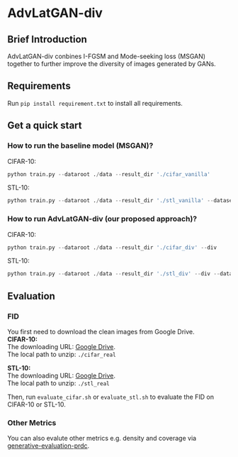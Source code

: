 # AdvLatGAN-div
## Brief Introduction
AdvLatGAN-div conbines I-FGSM and Mode-seeking loss (MSGAN) together to further improve the diversity of images generated by GANs.
##  Requirements
Run `pip install requirement.txt` to install all requirements.
## Get a quick start
### How to run the baseline model (MSGAN)?
CIFAR-10:
```python
python train.py --dataroot ./data --result_dir './cifar_vanilla'
```
STL-10:
```python
python train.py --dataroot ./data --result_dir './stl_vanilla' --dataset 'stl10'
```
### How to run AdvLatGAN-div (our proposed approach)?
CIFAR-10:
```python
python train.py --dataroot ./data --result_dir './cifar_div' --div
```
STL-10:
```python
python train.py --dataroot ./data --result_dir './stl_div' --div --dataset 'stl10'
```
## Evaluation
### FID
You first need to download the clean images from Google Drive.</br>
**CIFAR-10:** </br>
The downloading URL: [Google Drive](https://drive.google.com/file/d/1TzTBtbKh-h6u6O-Ng2yKtYBBakIGEEQO/view?usp=sharing). </br>The local path to unzip: `./cifar_real`

**STL-10:**  </br>
The downloading URL: [Google Drive](https://drive.google.com/file/d/1WoMHuMrcpu5cG1JlNtG1JC3jdUIWRFLg/view?usp=sharing).  </br>The local path to unzip: `./stl_real`

Then, run `evaluate_cifar.sh` or `evaluate_stl.sh` to evaluate the FID on CIFAR-10 or STL-10.
### Other Metrics
You can also evalute other metrics e.g. density and coverage via [generative-evaluation-prdc](https://github.com/clovaai/generative-evaluation-prdc).
